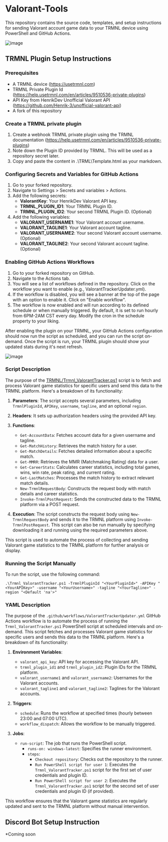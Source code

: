 # Valorant-Tools
This repository contains the source code, templates, and setup instructions for sending Valorant account game data to your TRMNL device using PowerShell and GitHub Actions.

![image](https://github.com/user-attachments/assets/d6207f75-9b81-4197-945d-f605eb43b67c)


## TRMNL Plugin Setup Instructions

### Prerequisites
- A TRMNL device (https://usetrmnl.com)
- TRMNL Private Plugin Id (https://help.usetrmnl.com/en/articles/9510536-private-plugins)
- API Key from HenrikDev Unofficial Valorant API (https://github.com/Henrik-3/unofficial-valorant-api)
- A fork of this repository

### Create a TRMNL private plugin
1. Create a webhook TRMNL private plugin using the TRMNL documentation (https://help.usetrmnl.com/en/articles/9510536-private-plugins)
2. Note down the Plugin ID provided by TRMNL. This will be used as a repository secret later.
3. Copy and paste the content in .\TRML\Template.html as your markdown.

### Configuring Secrets and Variables for GitHub Actions
1. Go to your forked repository.
2. Navigate to Settings > Secrets and variables > Actions.
3. Add the following secrets:
    - **ValorantKey**: Your HenrikDev Valorant API key.
    - **TRMNL_PLUGIN_ID1**: Your TRMNL Plugin ID.
    - **TRMNL_PLUGIN_ID2**: Your second TRMNL Plugin ID. (Optional)
4. Add the following variables:
    - **VALORANT_USERNAME1**: Your Valorant account username.
    - **VALORANT_TAGLINE1**: Your Valorant account tagline.
    - **VALORANT_USERNAME2**: Your second Valorant account username. (Optional)
    - **VALORANT_TAGLINE2**: Your second Valorant account tagline. (Optional)

### Enabling GitHub Actions Workflows
1. Go to your forked repository on GitHub.
2. Navigate to the Actions tab.
3. You will see a list of workflows defined in the repository. Click on the workflow you want to enable (e.g., ValorantTrackerUpdater.yml).
4. If the workflow is disabled, you will see a banner at the top of the page with an option to enable it. Click on "Enable workflow".
6. The workflow is now enabled and will run according to its defined schedule or when manually triggered. By default, it is set to run hourly from 6PM-2AM CST every day. Modify the cron in the schedule property to your liking.

After enabling the plugin on your TRMNL, your GitHub Actions configuration should now run the script as scheduled, and you can run the script on-demand. Once the script is run, your TRMNL plugin should show your updated stats during it's next refresh. 

![image](https://github.com/user-attachments/assets/ff99dc49-dc2e-4a9b-8b21-a3566a7e5a70)


### Script Description
The purpose of the [TRMNL/Trmnl_ValorantTracker.ps1](TRMNL/Trmnl_ValorantTracker.ps1) script is to fetch and process Valorant game statistics for specific users and send this data to the TRMNL platform. Here's a breakdown of its functionality:

1. **Parameters**: The script accepts several parameters, including `TrmnlPluginId`, `APIKey`, `username`, `tagline`, and an optional `region`.

2. **Headers**: It sets up authorization headers using the provided API key.

3. **Functions**:
   - `Get-AccountData`: Fetches account data for a given username and tagline.
   - `Get-MatchHistory`: Retrieves the match history for a user.
   - `Get-MatchDetails`: Fetches detailed information about a specific match.
   - `Get-MMRR`: Retrieves the MMR (Matchmaking Rating) data for a user.
   - `Get-CareerStats`: Calculates career statistics, including total games, wins, win rate, peak rating, and current rating.
   - `Get-LastMatches`: Processes the match history to extract relevant match details.
   - `New-TrmnlRequestBody`: Constructs the request body with match details and career statistics.
   - `Invoke-TrmnlPostRequest`: Sends the constructed data to the TRMNL platform via a POST request.

4. **Execution**: The script constructs the request body using `New-TrmnlRequestBody` and sends it to the TRMNL platform using `Invoke-TrmnlPostRequest`. This script can also be run manually by specifying downloading it and running using the required parameters above.

This script is used to automate the process of collecting and sending Valorant game statistics to the TRMNL platform for further analysis or display.

### Running the Script Manually
To run the script, use the following command:
```pwsh
.\Trmnl_ValorantTracker.ps1 -TrmnlPluginId "<YourPluginId>" -APIKey "<YourAPIKey>" -username "<YourUsername>" -tagline "<YourTagline>" -region "<Default 'na'>"
```

### YAML Description
The purpose of the `.github/workflows/ValorantTrackerUpdater.yml` GitHub Actions workflow is to automate the process of running the `Trmnl_ValorantTracker.ps1` PowerShell script at scheduled intervals and on-demand. This script fetches and processes Valorant game statistics for specific users and sends this data to the TRMNL platform. Here's a breakdown of its functionality:

1. **Environment Variables**:
   - `valorant_api_key`: API key for accessing the Valorant API.
   - `trmnl_plugin_id1` and `trmnl_plugin_id2`: Plugin IDs for the TRMNL platform.
   - `valorant_username1` and `valorant_username2`: Usernames for the Valorant accounts.
   - `valorant_tagline1` and `valorant_tagline2`: Taglines for the Valorant accounts.

2. **Triggers**:
   - `schedule`: Runs the workflow at specified times (hourly between 23:00 and 07:00 UTC).
   - `workflow_dispatch`: Allows the workflow to be manually triggered.

3. **Jobs**:
   - `run-script`: The job that runs the PowerShell script.
     - `runs-on: windows-latest`: Specifies the runner environment.
     - `steps`:
       - `Checkout repository`: Checks out the repository to the runner.
       - `Run PowerShell script for user 1`: Executes the `Trmnl_ValorantTracker.ps1` script for the first set of user credentials and plugin ID.
       - `Run PowerShell script for user 2`: Executes the `Trmnl_ValorantTracker.ps1` script for the second set of user credentials and plugin ID (if provided).

This workflow ensures that the Valorant game statistics are regularly updated and sent to the TRMNL platform without manual intervention.

## Discord Bot Setup Instruction
*Coming soon
